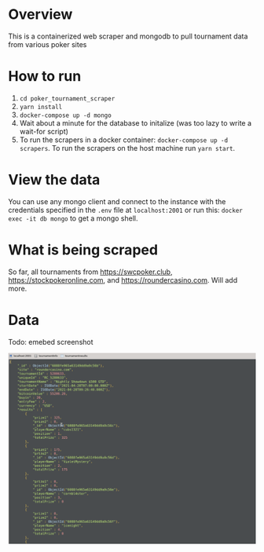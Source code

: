 # Overview
This is a containerized web scraper and mongodb to pull tournament data from various poker sites


# How to run
1. `cd poker_tournament_scraper`
2. `yarn install`
3. `docker-compose up -d mongo`
4. Wait about a minute for the database to initalize (was too lazy to write a wait-for script)
5. To run the scrapers in a docker container: `docker-compose up -d scrapers`.  To run the scrapers on the host machine run `yarn start`.


# View the data
You can use any mongo client and connect to the instance with the credentials specified in the `.env` file at `localhost:2001` or run this: `docker exec -it db mongo` to get a mongo shell.

# What is being scraped
So far, all tournaments from https://swcpoker.club, https://stockpokeronline.com, and https://roundercasino.com.  Will add more.

# Data 

Todo: emebed screenshot

![Screenshot of database](https://github.com/dchrostowski/poker_tournament_scraper/blob/master/data.png?raw=true)


